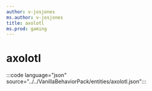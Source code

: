 ```yaml
---
author: v-josjones
ms.author: v-josjones
title: axolotl
ms.prod: gaming
---
```


# axolotl

:::code language="json" source="../../VanillaBehaviorPack/entities/axolotl.json":::
